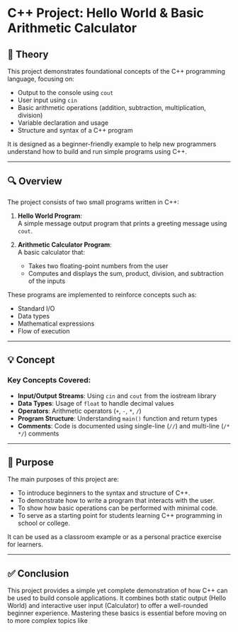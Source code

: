 # C++ Project: Hello World & Basic Arithmetic Calculator

## 📘 Theory

This project demonstrates foundational concepts of the C++ programming language, focusing on:

- Output to the console using `cout`
- User input using `cin`
- Basic arithmetic operations (addition, subtraction, multiplication, division)
- Variable declaration and usage
- Structure and syntax of a C++ program

It is designed as a beginner-friendly example to help new programmers understand how to build and run simple programs using C++.

---

## 🔍 Overview

The project consists of two small programs written in C++:

1. **Hello World Program**:  
   A simple message output program that prints a greeting message using `cout`.

2. **Arithmetic Calculator Program**:  
   A basic calculator that:
   - Takes two floating-point numbers from the user
   - Computes and displays the sum, product, division, and subtraction of the inputs

These programs are implemented to reinforce concepts such as:
- Standard I/O
- Data types
- Mathematical expressions
- Flow of execution

---

## 💡 Concept

### Key Concepts Covered:

- **Input/Output Streams**: Using `cin` and `cout` from the iostream library
- **Data Types**: Usage of `float` to handle decimal values
- **Operators**: Arithmetic operators (`+`, `-`, `*`, `/`)
- **Program Structure**: Understanding `main()` function and return types
- **Comments**: Code is documented using single-line (`//`) and multi-line (`/* */`) comments

---

## 🎯 Purpose

The main purposes of this project are:

- To introduce beginners to the syntax and structure of C++.
- To demonstrate how to write a program that interacts with the user.
- To show how basic operations can be performed with minimal code.
- To serve as a starting point for students learning C++ programming in school or college.

It can be used as a classroom example or as a personal practice exercise for learners.

---

## ✅ Conclusion

This project provides a simple yet complete demonstration of how C++ can be used to build console applications. It combines both static output (Hello World) and interactive user input (Calculator) to offer a well-rounded beginner experience. Mastering these basics is essential before moving on to more complex topics like
